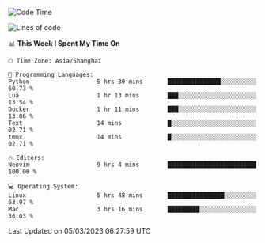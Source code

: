 <!--START_SECTION:waka-->
![Code Time](http://img.shields.io/badge/Code%20Time-1%2C182%20hrs%2034%20mins-blue)

![Lines of code](https://img.shields.io/badge/From%20Hello%20World%20I%27ve%20Written-64.8%20thousand%20lines%20of%20code-blue)

📊 **This Week I Spent My Time On** 

```text
🕑︎ Time Zone: Asia/Shanghai

💬 Programming Languages: 
Python                   5 hrs 30 mins       ███████████████░░░░░░░░░░   60.73 % 
Lua                      1 hr 13 mins        ███░░░░░░░░░░░░░░░░░░░░░░   13.54 % 
Docker                   1 hr 11 mins        ███░░░░░░░░░░░░░░░░░░░░░░   13.06 % 
Text                     14 mins             █░░░░░░░░░░░░░░░░░░░░░░░░   02.71 % 
tmux                     14 mins             █░░░░░░░░░░░░░░░░░░░░░░░░   02.71 % 

🔥 Editors: 
Neovim                   9 hrs 4 mins        █████████████████████████   100.00 % 

💻 Operating System: 
Linux                    5 hrs 48 mins       ████████████████░░░░░░░░░   63.97 % 
Mac                      3 hrs 16 mins       █████████░░░░░░░░░░░░░░░░   36.03 % 
```


 Last Updated on 05/03/2023 06:27:59 UTC
<!--END_SECTION:waka-->
